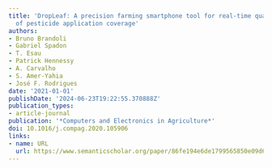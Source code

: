 ```yaml
---
title: 'DropLeaf: A precision farming smartphone tool for real-time quantification
  of pesticide application coverage'
authors:
- Bruno Brandoli
- Gabriel Spadon
- T. Esau
- Patrick Hennessy
- A. Carvalho
- S. Amer-Yahia
- José F. Rodrigues
date: '2021-01-01'
publishDate: '2024-06-23T19:22:55.370888Z'
publication_types:
- article-journal
publication: '*Computers and Electronics in Agriculture*'
doi: 10.1016/j.compag.2020.105906
links:
- name: URL
  url: https://www.semanticscholar.org/paper/86fe194e6de1799565850e09d6b2669c62e64449
---
```


